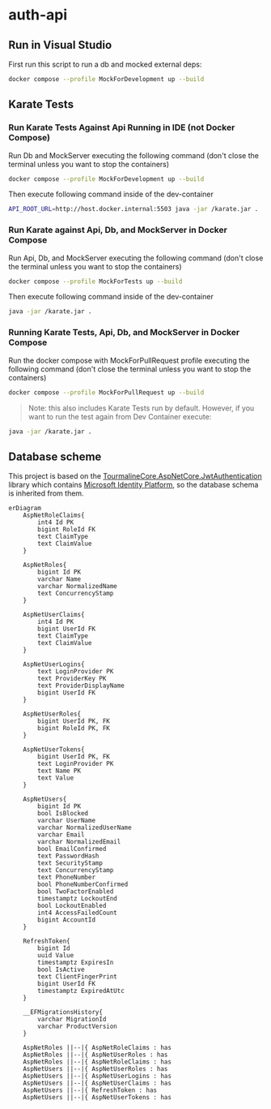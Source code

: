 # auth-api

## Run in Visual Studio

First run this script to run a db and mocked external deps:

```bash
docker compose --profile MockForDevelopment up --build
```

## Karate Tests

### Run Karate Tests Against Api Running in IDE (not Docker Compose)

Run Db and MockServer executing the following command (don't close the terminal unless you want to stop the containers)

```bash
docker compose --profile MockForDevelopment up --build
```

Then execute following command inside of the dev-container

```bash
API_ROOT_URL=http://host.docker.internal:5503 java -jar /karate.jar .
```

### Run Karate against Api, Db, and MockServer in Docker Compose

Run Api, Db, and MockServer executing the following command (don't close the terminal unless you want to stop the containers)

```bash
docker compose --profile MockForTests up --build
```

Then execute following command inside of the dev-container

```bash
java -jar /karate.jar .
```

### Running Karate Tests, Api, Db, and MockServer in Docker Compose

Run the docker compose with MockForPullRequest profile executing the following command (don't close the terminal unless you want to stop the containers)

```bash
docker compose --profile MockForPullRequest up --build
```

>Note: this also includes Karate Tests run by default. However, if you want to run the test again from Dev Container execute:

```bash
java -jar /karate.jar .
```

## Database scheme 

This project is based on the [TourmalineCore.AspNetCore.JwtAuthentication](https://github.com/TourmalineCore/TourmalineCore.AspNetCore.JwtAuthentication/tree/master/JwtAuthentication.Identity) library which contains [Microsoft Identity Platform](https://learn.microsoft.com/en-us/entra/identity-platform/), so the database schema is inherited from them.

```mermaid
erDiagram
    AspNetRoleClaims{
        int4 Id PK
        bigint RoleId FK
        text ClaimType
        text ClaimValue
    }

    AspNetRoles{
        bigint Id PK
        varchar Name
        varchar NormalizedName
        text ConcurrencyStamp
    }

    AspNetUserClaims{
        int4 Id PK
        bigint UserId FK
        text ClaimType
        text ClaimValue
    }

    AspNetUserLogins{
        text LoginProvider PK
        text ProviderKey PK
        text ProviderDisplayName
        bigint UserId FK
    }

    AspNetUserRoles{
        bigint UserId PK, FK
        bigint RoleId PK, FK
    }

    AspNetUserTokens{
        bigint UserId PK, FK
        text LoginProvider PK
        text Name PK
        text Value
    }

    AspNetUsers{
        bigint Id PK
        bool IsBlocked
        varchar UserName
        varchar NormalizedUserName
        varchar Email
        varchar NormalizedEmail
        bool EmailConfirmed
        text PasswordHash
        text SecurityStamp
        text ConcurrencyStamp
        text PhoneNumber
        bool PhoneNumberConfirmed
        bool TwoFactorEnabled
        timestamptz LockoutEnd
        bool LockoutEnabled
        int4 AccessFailedCount
        bigint AccountId
    }

    RefreshToken{
        bigint Id
        uuid Value
        timestamptz ExpiresIn
        bool IsActive
        text ClientFingerPrint
        bigint UserId FK
        timestamptz ExpiredAtUtc
    }

    __EFMigrationsHistory{
        varchar MigrationId
        varchar ProductVersion
    }

    AspNetRoles ||--|{ AspNetRoleClaims : has
    AspNetRoles ||--|{ AspNetUserRoles : has
    AspNetRoles ||--|{ AspNetRoleClaims : has
    AspNetUsers ||--|{ AspNetUserRoles : has
    AspNetUsers ||--|{ AspNetUserLogins : has
    AspNetUsers ||--|{ AspNetUserClaims : has
    AspNetUsers ||--|{ RefreshToken : has
    AspNetUsers ||--|{ AspNetUserTokens : has
```
